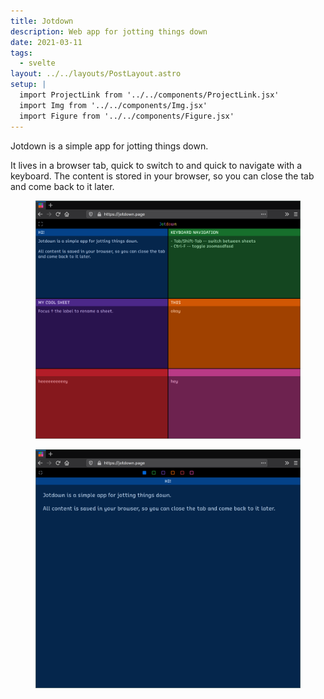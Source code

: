 ```yaml
---
title: Jotdown
description: Web app for jotting things down
date: 2021-03-11
tags:
  - svelte
layout: ../../layouts/PostLayout.astro
setup: |
  import ProjectLink from '../../components/ProjectLink.jsx'
  import Img from '../../components/Img.jsx'
  import Figure from '../../components/Figure.jsx'
---
```


Jotdown is a simple app for jotting things down.

It lives in a browser tab, quick to switch to and quick to navigate with a
keyboard. The content is stored in your browser, so you can close the tab and
come back to it later.

<ProjectLink url="https://jotdown.page" title="jotdown.page" />
<ProjectLink url="https://github.com/kkga/jotdown" title="Source code on GitHub" />

<Figure>
<Img src="/img/projects/jotdown1.png" />
</Figure>

<Figure>
<Img src="/img/projects/jotdown2.png" />
</Figure>

